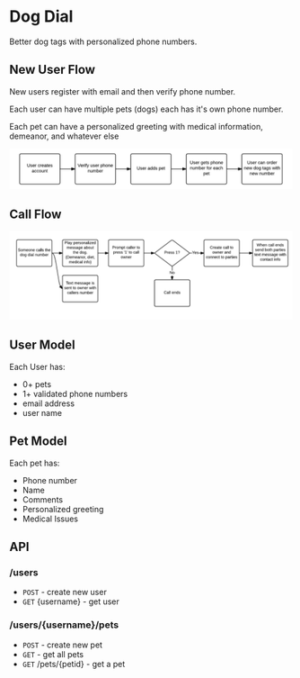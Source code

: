 # Dog Dial
Better dog tags with personalized phone numbers.

## New User Flow
New users register with email and then verify phone number.

Each user can have multiple pets (dogs) each has it's own phone number.

Each pet can have a personalized greeting with medical information, demeanor, and whatever else

![New User](https://github.com/dtolb/dogdial/blob/master/readme-images/Dog-Dial-new-user.png)

## Call Flow
![Call Flow](https://github.com/dtolb/dogdial/blob/master/readme-images/Call-flow.png?raw=true)

## User Model
Each User has:
* 0+ pets
* 1+ validated phone numbers
* email address
* user name

## Pet Model
Each pet has:
* Phone number
* Name
* Comments
* Personalized greeting
* Medical Issues

## API
### /users
* ```POST``` - create new user
* ```GET``` {username} - get user

### /users/{username}/pets
* ```POST``` - create new pet
* ```GET``` - get all pets
* ```GET``` /pets/{petid} - get a pet
